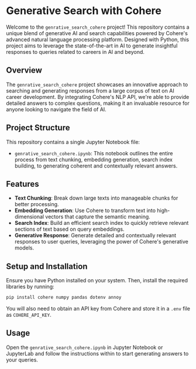 # Generative Search with Cohere

Welcome to the `genrative_search_cohere` project! This repository contains a unique blend of generative AI and search capabilities powered by Cohere's advanced natural language processing platform. Designed with Python, this project aims to leverage the state-of-the-art in AI to generate insightful responses to queries related to careers in AI and beyond.

## Overview

The `genrative_search_cohere` project showcases an innovative approach to searching and generating responses from a large corpus of text on AI career development. By integrating Cohere's NLP API, we're able to provide detailed answers to complex questions, making it an invaluable resource for anyone looking to navigate the field of AI.

## Project Structure

This repository contains a single Jupyter Notebook file:

- `genrative_search_cohere.ipynb`: This notebook outlines the entire process from text chunking, embedding generation, search index building, to generating coherent and contextually relevant answers.

## Features

- **Text Chunking**: Break down large texts into manageable chunks for better processing.
- **Embedding Generation**: Use Cohere to transform text into high-dimensional vectors that capture the semantic meaning.
- **Search Index**: Build an efficient search index to quickly retrieve relevant sections of text based on query embeddings.
- **Generative Response**: Generate detailed and contextually relevant responses to user queries, leveraging the power of Cohere's generative models.

## Setup and Installation

Ensure you have Python installed on your system. Then, install the required libraries by running:

```bash
pip install cohere numpy pandas dotenv annoy
```

You will also need to obtain an API key from Cohere and store it in a `.env` file as `COHERE_API_KEY`.

## Usage

Open the `genrative_search_cohere.ipynb` in Jupyter Notebook or JupyterLab and follow the instructions within to start generating answers to your queries.
